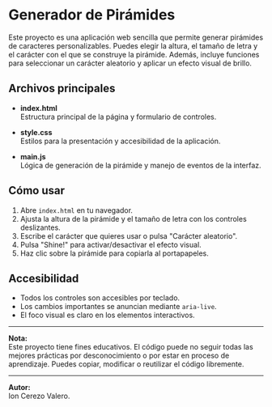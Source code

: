 # Generador de Pirámides

Este proyecto es una aplicación web sencilla que permite generar pirámides de caracteres personalizables. Puedes elegir la altura, el tamaño de letra y el carácter con el que se construye la pirámide. Además, incluye funciones para seleccionar un carácter aleatorio y aplicar un efecto visual de brillo.

## Archivos principales

- **index.html**  
  Estructura principal de la página y formulario de controles.

- **style.css**  
  Estilos para la presentación y accesibilidad de la aplicación.

- **main.js**  
  Lógica de generación de la pirámide y manejo de eventos de la interfaz.

## Cómo usar

1. Abre `index.html` en tu navegador.
2. Ajusta la altura de la pirámide y el tamaño de letra con los controles deslizantes.
3. Escribe el carácter que quieres usar o pulsa "Carácter aleatorio".
4. Pulsa "Shine!" para activar/desactivar el efecto visual.
5. Haz clic sobre la pirámide para copiarla al portapapeles.

## Accesibilidad

- Todos los controles son accesibles por teclado.
- Los cambios importantes se anuncian mediante `aria-live`.
- El foco visual es claro en los elementos interactivos.

---

**Nota:**  
Este proyecto tiene fines educativos. El código puede no seguir todas las mejores prácticas por desconocimiento o por estar en proceso de aprendizaje. Puedes copiar, modificar o reutilizar el código libremente.

---

**Autor:**  
Ion Cerezo Valero.
